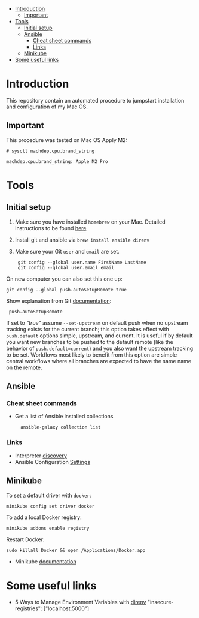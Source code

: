 - [Introduction](#introduction)
  - [Important](#important)
- [Tools](#tools)
  - [Initial setup](#initial-setup)
  - [Ansible](#ansible)
    - [Cheat sheet commands](#cheat-sheet-commands)
    - [Links](#links)
  - [Minikube](#minikube)
- [Some useful links](#some-useful-links)

# Introduction

This repository contain an automated procedure to jumpstart installation and configuration of my Mac OS. 

## Important

This procedure was tested on Mac OS Apply M2:

    # sysctl machdep.cpu.brand_string

    machdep.cpu.brand_string: Apple M2 Pro

# Tools

## Initial setup

1. Make sure you have installed `homebrew` on your Mac. Detailed instructions to be found [here](https://brew.sh)
2. Install git and ansible via `brew install ansible direnv`
3. Make sure your Git `user` and `email` are set.
   
   
        git config --global user.name FirstName LastName
        git config --global user.email email

On new computer you can also set this one up:

    git config --global push.autoSetupRemote true

Show explanation from Git [documentation](https://git-scm.com/docs/git-config#Documentation/git-config.txt-pushautoSetupRemote):

     push.autoSetupRemote

If set to *"true"* assume `--set-upstream` on default push when no upstream tracking exists for the current branch; this option takes effect with `push.default` options simple, upstream, and current. It is useful if by default you want new branches to be pushed to the default remote (like the behavior of `push.default=current`) and you also want the upstream tracking to be set. Workflows most likely to benefit from this option are simple central workflows where all branches are expected to have the same name on the remote.


## Ansible

### Cheat sheet commands

- Get a list of Ansible installed collections

        ansible-galaxy collection list

### Links
- Interpreter [discovery](https://docs.ansible.com/ansible/latest/reference_appendices/interpreter_discovery.html)
- Ansible Configuration [Settings](https://docs.ansible.com/ansible/latest/reference_appendices/config.html#ansible-configuration-settings)
  
## Minikube

To set a default driver with `docker`:

    minikube config set driver docker

To add a local Docker registry:

    minikube addons enable registry

Restart Docker:

    sudo killall Docker && open /Applications/Docker.app

- Minikube [documentation](https://minikube.sigs.k8s.io/docs/)
  
# Some useful links

- 5 Ways to Manage Environment Variables with [direnv](https://www.sixfeetup.com/blog/direnv-manage-environment-variables)
"insecure-registries": ["localhost:5000"]
